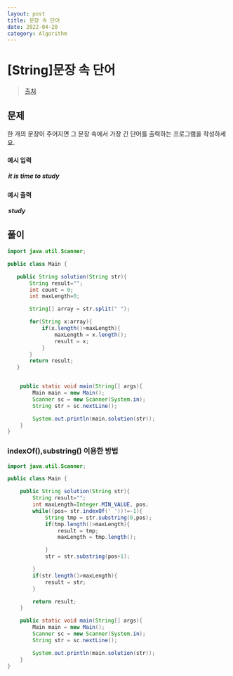 ```yaml
---
layout: post
title: 문장 속 단어
date: 2022-04-20
category: Algorithm
---
```


# [String]문장 속 단어

> [출처](https://www.inflearn.com/course/%EC%9E%90%EB%B0%94-%EC%95%8C%EA%B3%A0%EB%A6%AC%EC%A6%98-%EB%AC%B8%EC%A0%9C%ED%92%80%EC%9D%B4-%EC%BD%94%ED%85%8C%EB%8C%80%EB%B9%84/)

## 문제

한 개의 문장이 주어지면 그 문장 속에서 가장 긴 단어를 출력하는 프로그램을 작성하세요.
<br>

#### 예시 입력

<h5 style = "margin-top:3px; margin-left:2px;">
	it is time to study
</h5>

#### 예시 출력

<h5 style = "margin-top:3px; margin-left:2px;">study</h5>

## 풀이

```java
import java.util.Scanner;

public class Main {

   public String solution(String str){
       String result="";
       int count = 0;
       int maxLength=0;

       String[] array = str.split(" ");

       for(String x:array){
           if(x.length()>maxLength){
               maxLength = x.length();
               result = x;
           }
       }
       return result;
   }


    public static void main(String[] args){
        Main main = new Main();
        Scanner sc = new Scanner(System.in);
        String str = sc.nextLine();

        System.out.println(main.solution(str));
    }
}
```

### indexOf(),substring() 이용한 방법

```java
import java.util.Scanner;

public class Main {

    public String solution(String str){
        String result="";
        int maxLength=Integer.MIN_VALUE, pos;
        while((pos= str.indexOf(' '))!=-1){
            String tmp = str.substring(0,pos);
            if(tmp.length()>maxLength){
                result = tmp;
                maxLength = tmp.length();

            }
            str = str.substring(pos+1);

        }
        if(str.length()>maxLength){
            result = str;
        }

        return result;
    }

    public static void main(String[] args){
        Main main = new Main();
        Scanner sc = new Scanner(System.in);
        String str = sc.nextLine();

        System.out.println(main.solution(str));
    }
}
```
